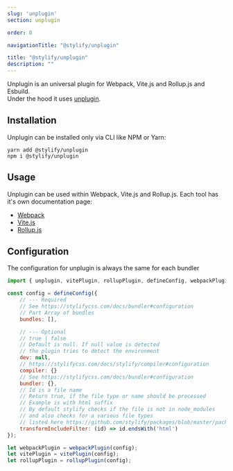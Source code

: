 ```yaml
---
slug: 'unplugin'
section: unplugin

order: 0

navigationTitle: "@stylify/unplugin"

title: "@stylify/unplugin"
description: ""
---
```


Unplugin is an universal plugin for Webpack, Vite.js and Rollup.js and Esbuild.<br>
Under the hood it uses [unplugin](https://github.com/unjs/unplugin).

## Installation

Unplugin can be installed only via CLI like NPM or Yarn:
```
yarn add @stylify/unplugin
npm i @stylify/unplugin
```

## Usage

Unplugin can be used within Webpack, Vite.js and Rollup.js.
Each tool has it's own documentation page:
- [Webpack](/docs/integrations/webpack)
- [Vite.js](/docs/integrations/vitejs)
- [Rollup.js](/docs/integrations/rollupjs)

## Configuration
The configuration for unplugin is always the same for each bundler

```js
import { unplugin, vitePlugin, rollupPlugin, defineConfig, webpackPlugin } from '@stylify/unplugin';

const config = defineConfig({
	// --- Required
	// See https://stylifycss.com/docs/bundler#configuration
	// Part Array of bundles
	bundles: [],

	// --- Optional
	// true | false
	// Default is null. If null value is detected
	// the plugin tries to detect the environment
	dev: null,
	// https://stylifycss.com/docs/stylify/compiler#configuration
	compiler: {}
	// See https://stylifycss.com/docs/bundler#configuration
	bundler: {},
	// Id is a file name
	// Return true, if the file type or name should be processed
	// Example is with html suffix
	// By default stylify checks if the file is not in node_modules
	// and also checks for a various file types
	// listed here https://github.com/stylify/packages/blob/master/packages/unplugin/src/index.ts
	transformIncludeFilter: (id) => id.endsWith('html')
});

let webpackPlugin = webpackPlugin(config);
let vitePlugin = vitePlugin(config);
let rollupPlugin = rollupPlugin(config);
```

<where-to-next package="null" />

